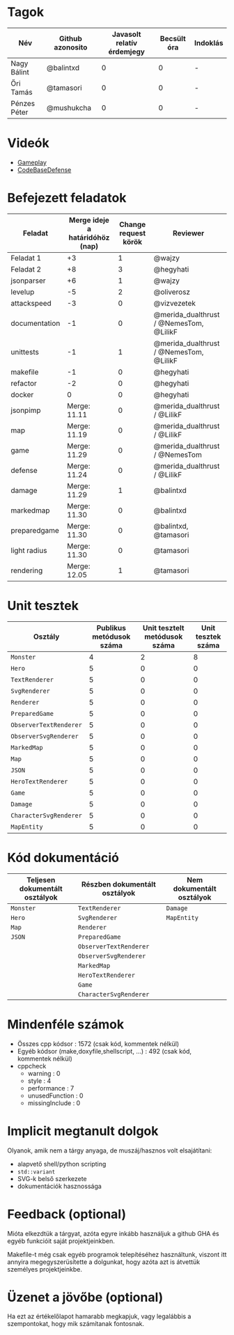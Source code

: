 # Tagok

| Név           | Github azonosito  | Javasolt relatív érdemjegy    | Becsült óra           | Indoklás  | 
| ------------- | ----------------- | ----------------------------- | --------------------- | --------- |
| Nagy Bálint   | @balintxd         | 0                             | 0                     | - |
| Őri Tamás     | @tamasori         | 0                             | 0                     | - |
| Pénzes Péter  | @mushukcha        | 0                             | 0                     | - |


# Videók

 - [Gameplay](/videos/gameplay.mp4)
 - [CodeBaseDefense](/videos/codebasedefense.mp4)

# Befejezett feladatok

| Feladat       | Merge ideje a határidóhöz (nap)   | Change request körök  | Reviewer                                  | 
| -------       | --------------------------------- | --------------------- | ----------------------------------------- |
| Feladat 1     | +3                                | 1                     | @wajzy                                    | 
| Feladat 2     | +8                                | 3                     | @hegyhati                                 |
| jsonparser    | +6                                | 1                     | @wajzy                                    |
| levelup       | -5                                | 2                     | @oliverosz                                |
| attackspeed   | -3                                | 0                     | @vizvezetek                               |
| documentation | -1                                | 0                     | @merida_dualthrust / @NemesTom, @LilikF   |
| unittests     | -1                                | 1                     | @merida_dualthrust / @NemesTom, @LilikF   |
| makefile      | -1                                | 0                     | @hegyhati                                 |
| refactor      | -2                                | 0                     | @hegyhati                                 |
| docker        | 0                                 | 0                     | @hegyhati                                 |
| jsonpimp      | Merge: 11.11                      | 0                     | @merida_dualthrust / @LilikF              |
| map           | Merge: 11.19                      | 0                     | @merida_dualthrust / @LilikF              |
| game          | Merge: 11.29                      | 0                     | @merida_dualthrust / @NemesTom            |
| defense       | Merge: 11.24                      | 0                     | @merida_dualthrust / @LilikF              |        
| damage        | Merge: 11.29                      | 1                     | @balintxd                                 |
| markedmap     | Merge: 11.30                      | 0                     | @balintxd                                 |
| preparedgame  | Merge: 11.30                      | 0                     | @balintxd, @tamasori                      |
| light radius  | Merge: 11.30                      | 0                     | @tamasori                                 |
| rendering     | Merge: 12.05                      | 1                     | @tamasori                                 |

# Unit tesztek

| Osztály               | Publikus metódusok száma  | Unit tesztelt metódusok száma     | Unit tesztek száma        |
| --------------------- | ------------------------- | --------------------------------- | ------------------------- |
| `Monster`             | 4                         | 2                                 | 8                         |
| `Hero`                | 5                         | 0                                 | 0                         | 
| `TextRenderer`        | 5                         | 0                                 | 0                         | 
| `SvgRenderer`         | 5                         | 0                                 | 0                         | 
| `Renderer`            | 5                         | 0                                 | 0                         | 
| `PreparedGame`        | 5                         | 0                                 | 0                         | 
| `ObserverTextRenderer`| 5                         | 0                                 | 0                         | 
| `ObserverSvgRenderer` | 5                         | 0                                 | 0                         | 
| `MarkedMap`           | 5                         | 0                                 | 0                         | 
| `Map`                 | 5                         | 0                                 | 0                         | 
| `JSON`                | 5                         | 0                                 | 0                         | 
| `HeroTextRenderer`    | 5                         | 0                                 | 0                         | 
| `Game`                | 5                         | 0                                 | 0                         | 
| `Damage`              | 5                         | 0                                 | 0                         | 
| `CharacterSvgRenderer`| 5                         | 0                                 | 0                         | 
| `MapEntity`           | 5                         | 0                                 | 0                         | 

# Kód dokumentáció

| Teljesen dokumentált osztályok    | Részben dokumentált osztályok     | Nem dokumentált osztályok |
| --------------------------------- | --------------------------------- | ------------------------- | 
| `Monster`                         | `TextRenderer`                    | `Damage`                  | 
| `Hero`                            | `SvgRenderer`                     | `MapEntity`               | 
| `Map`                             | `Renderer`                        |                           | 
| `JSON`                            | `PreparedGame`                    |                           | 
|                                   | `ObserverTextRenderer`            |                           | 
|                                   | `ObserverSvgRenderer`             |                           | 
|                                   | `MarkedMap`                       |                           | 
|                                   | `HeroTextRenderer`                |                           | 
|                                   | `Game`                            |                           | 
|                                   | `CharacterSvgRenderer`            |                           | 

# Mindenféle számok

 - Összes cpp kódsor : 1572 (csak kód, kommentek nélkül)
 - Egyéb kódsor (make,doxyfile,shellscript, ...) : 492 (csak kód, kommentek nélkül)
 - cppcheck
   - warning : 0
   - style : 4
   - performance : 7 
   - unusedFunction : 0
   - missingInclude : 0
 
# Implicit megtanult dolgok
Olyanok, amik nem a tárgy anyaga, de muszáj/hasznos volt elsajátítani:
 - alapvető shell/python scripting
 - `std::variant`
 - SVG-k belső szerkezete
 - dokumentációk hasznossága

# Feedback (optional)
 
Mióta elkezdtük a tárgyat, azóta egyre inkább használjuk a github GHA és egyéb funkcióit saját projektjeinkben. 

Makefile-t még csak egyéb programok telepítéséhez használtunk, viszont itt annyira megegyszerüsítette a dolgunkat, hogy azóta azt is átvettük személyes projektjeinkbe.

# Üzenet a jövőbe (optional)

Ha ezt az értékelőlapot hamarabb megkapjuk, vagy legalábbis a szempontokat, hogy mik számítanak fontosnak.